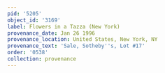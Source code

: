 ```yaml
---
pid: '5205'
object_id: '3169'
label: Flowers in a Tazza (New York)
provenance_date: Jan 26 1996
provenance_location: United States, New York, NY
provenance_text: 'Sale, Sotheby''s, Lot #17'
order: '0538'
collection: provenance
---
```

